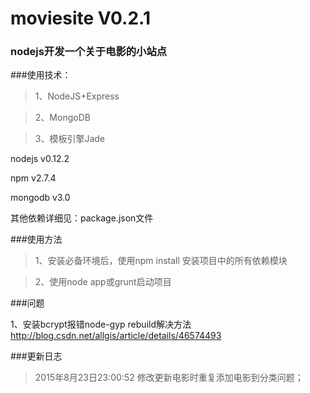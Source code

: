 # moviesite V0.2.1

### nodejs开发一个关于电影的小站点

###使用技术：

>1、NodeJS+Express

>2、MongoDB

>3、模板引擎Jade

nodejs v0.12.2

npm v2.7.4

mongodb v3.0

其他依赖详细见：package.json文件

###使用方法

>1、安装必备环境后，使用npm install 安装项目中的所有依赖模块

>2、使用node app或grunt启动项目

###问题

1、安装bcrypt报错node-gyp rebuild解决方法
	http://blog.csdn.net/allgis/article/details/46574493

###更新日志

>2015年8月23日23:00:52 修改更新电影时重复添加电影到分类问题；